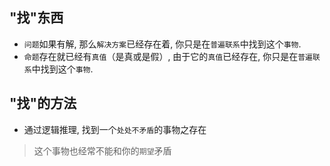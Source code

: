 ## "找"东西

- `问题`如果有解, 那么`解决方案`已经存在着, 你只是在`普遍联系`中找到这个`事物`.
- `命题`存在就已经有`真值`（是真或是假）, 由于它的`真值`已经存在, 你只是在`普遍联系`中找到这个`事物`.

## "找"的方法

- 通过逻辑推理, 找到一个`处处不矛盾`的事物之存在

> 这个事物也经常不能和你的`期望`矛盾
